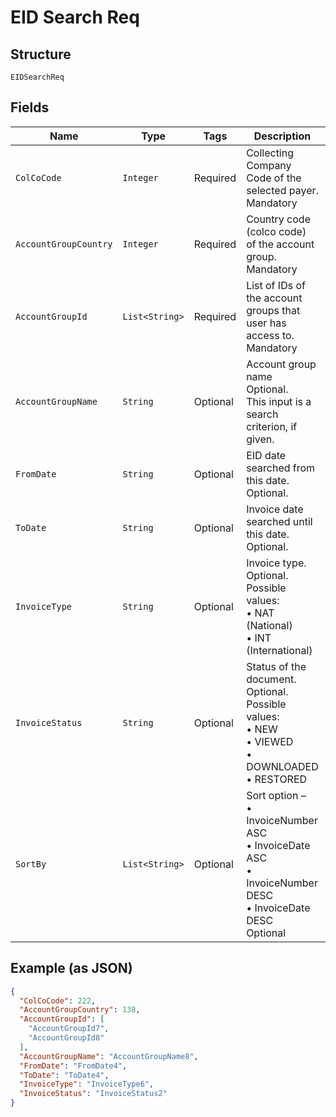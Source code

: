 
# EID Search Req

## Structure

`EIDSearchReq`

## Fields

| Name | Type | Tags | Description | Getter | Setter |
|  --- | --- | --- | --- | --- | --- |
| `ColCoCode` | `Integer` | Required | Collecting Company Code of the selected payer.<br>Mandatory | Integer getColCoCode() | setColCoCode(Integer colCoCode) |
| `AccountGroupCountry` | `Integer` | Required | Country code (colco code) of the account group.<br>Mandatory | Integer getAccountGroupCountry() | setAccountGroupCountry(Integer accountGroupCountry) |
| `AccountGroupId` | `List<String>` | Required | List of IDs of the account groups that user has access to.<br>Mandatory | List<String> getAccountGroupId() | setAccountGroupId(List<String> accountGroupId) |
| `AccountGroupName` | `String` | Optional | Account group name<br>Optional.<br>This input is a search criterion, if given. | String getAccountGroupName() | setAccountGroupName(String accountGroupName) |
| `FromDate` | `String` | Optional | EID date searched from this date.<br>Optional. | String getFromDate() | setFromDate(String fromDate) |
| `ToDate` | `String` | Optional | Invoice date searched until this date.<br>Optional. | String getToDate() | setToDate(String toDate) |
| `InvoiceType` | `String` | Optional | Invoice type.<br>Optional.<br>Possible values:<br>•	NAT (National)<br>•	INT (International) | String getInvoiceType() | setInvoiceType(String invoiceType) |
| `InvoiceStatus` | `String` | Optional | Status of the document.<br>Optional.<br>Possible values:<br>•	NEW<br>•	VIEWED<br>•	DOWNLOADED<br>•	RESTORED | String getInvoiceStatus() | setInvoiceStatus(String invoiceStatus) |
| `SortBy` | `List<String>` | Optional | Sort option –<br>•    InvoiceNumber ASC<br>•    InvoiceDate ASC<br>•    InvoiceNumber DESC<br>•    InvoiceDate DESC<br>Optional | List<String> getSortBy() | setSortBy(List<String> sortBy) |

## Example (as JSON)

```json
{
  "ColCoCode": 222,
  "AccountGroupCountry": 138,
  "AccountGroupId": [
    "AccountGroupId7",
    "AccountGroupId8"
  ],
  "AccountGroupName": "AccountGroupName8",
  "FromDate": "FromDate4",
  "ToDate": "ToDate4",
  "InvoiceType": "InvoiceType6",
  "InvoiceStatus": "InvoiceStatus2"
}
```

